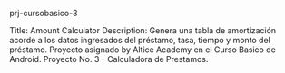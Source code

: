 prj-cursobasico-3

Title: Amount Calculator
Description: Genera una tabla de amortización acorde a los datos ingresados del préstamo, tasa, tiempo y monto del préstamo.
Proyecto asignado by Altice Academy en el Curso Basico de Android. Proyecto No. 3 - Calculadora de Prestamos.